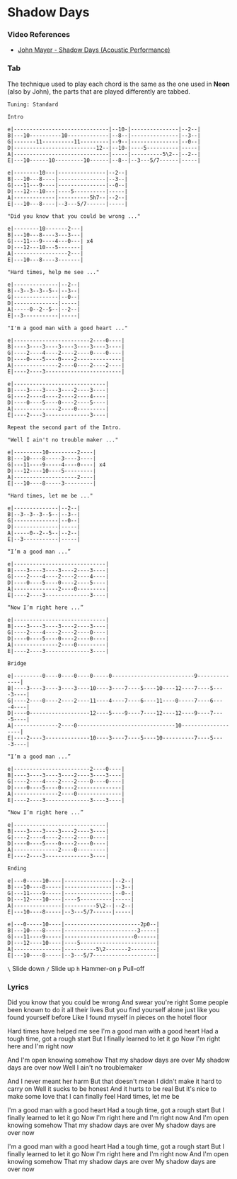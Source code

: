 # Shadow Days

### Video References

- [John Mayer - Shadow Days (Acoustic Performance)](http://www.youtube.com/watch?v=uJpvUTDB4Ps)

### Tab

The technique used to play each chord is the same as the one used in **Neon** (also by John), the parts that are played differently are tabbed.

```
Tuning: Standard

Intro

e|------------------------------|--10-|---------------|--2--|
B|---10----------10-------------|--8--|---------------|--3--|
G|-------11----------11---------|--9--|---------------|--0--|
D|--------------------------12--|--10-|----5----------|-----|
A|------------------------------|-----|----------5\2--|--2--|
E|---10------10---------10------|--8--|--3---5/7------|-----|

e|--------10---|---------------|--2--|
B|---10---8----|---------------|--3--|
G|---11---9----|---------------|--0--|
D|---12---10---|----5----------|-----|
A|-------------|----------5h7--|--2--|
E|---10---8----|--3---5/7------|-----|

"Did you know that you could be wrong ..."

e|--------10-------2---|
B|---10---8----3---3---|
G|---11---9----4---0---| x4
D|---12---10---5-------|
A|-----------------2---|
E|---10---8----3-------|

"Hard times, help me see ..."

e|--------------|--2--|
B|--3--3--3--5--|--3--|
G|--------------|--0--|
D|--------------|-----|
A|-----0--2--5--|--2--|
E|--3-----------|-----|

"I'm a good man with a good heart ..."

e|------------------------2----0----|
B|----3----3----3----3----3----3----|
G|----2----4----2----2----0----0----|
D|----0----5----0----2--------------|
A|--------------2----0----2----2----|
E|----2----3------------------------|

e|-----------------------------|
B|----3----3----3----2----3----|
G|----2----4----2----2----4----|
D|----0----5----0----2----5----|
A|--------------2----0---------|
E|----2----3--------------3----|

Repeat the second part of the Intro.

"Well I ain't no trouble maker ..."

e|---------10---------2----|
B|---10----8-----3----3----|
G|---11----9-----4----0----| x4
D|---12----10----5---------|
A|--------------------2----|
E|---10----8-----3---------|

"Hard times, let me be ..."

e|--------------|--2--|
B|--3--3--3--5--|--3--|
G|--------------|--0--|
D|--------------|-----|
A|-----0--2--5--|--2--|
E|--3-----------|-----|

“I’m a good man ...”

e|-----------------------------|
B|----3----3----3----2----3----|
G|----2----4----2----2----4----|
D|----0----5----0----2----5----|
A|--------------2----0---------|
E|----2----3--------------3----|

“Now I’m right here ...”

e|-----------------------------|
B|----3----3----3----2----3----|
G|----2----4----2----2----0----|
D|----0----5----0----2----0----|
A|--------------2----0---------|
E|----2----3--------------3----|

Bridge

e|---------0----0----0----0-----0--------------------------9--------------|
B|----3----3----3----3----10----3----7----5----10----12----7----5----3----|
G|----2----0----2----2----11----4----7----6----11----0-----7----6----4----|
D|----0-------------------12----5----9----7----12----12----9----7----5----|
A|--------------2----0-------------------------------10-------------------|
E|----2----3--------------10----3----7----5----10----------7----5----3----|

“I’m a good man ...”

e|------------------------2----0----|
B|----3----3----3----2----3----3----|
G|----2----4----2----2----0----0----|
D|----0----5----0----2--------------|
A|--------------2----0--------------|
E|----2----3--------------3----3----|

“Now I’m right here ...”

e|-----------------------------|
B|----3----3----3----2----3----|
G|----2----4----2----2----0----|
D|----0----5----0----2----0----|
A|--------------2----0---------|
E|----2----3--------------3----|

Ending

e|---0-----10----|---------------|--2--|
B|---10----8-----|---------------|--3--|
G|---11----9-----|---------------|--0--|
D|---12----10----|----5----------|-----|
A|---------------|----------5\2--|--2--|
E|---10----8-----|--3---5/7------|-----|

e|---0-----10----|------------------------2p0--|
B|---10----8-----|-----------------------3-----|
G|---11----9-----|----------------------0------|
D|---12----10----|----5------------------------|
A|---------------|----------5\2-------2--------|
E|---10----8-----|--3---5/7--------------------|
```

`\` Slide down
`/` Slide up
`h` Hammer-on
`p` Pull-off

### Lyrics

Did you know that you could be wrong
And swear you're right
Some people been known to do it all their lives
But you find yourself alone just like you found yourself before
Like I found myself in pieces on the hotel floor

Hard times have helped me see
I'm a good man with a good heart
Had a tough time, got a rough start
But I finally learned to let it go
Now I'm right here and I'm right now

And I'm open knowing somehow
That my shadow days are over
My shadow days are over now
Well I ain't no troublemaker

And I never meant her harm
But that doesn't mean I didn't make it hard to carry on
Well it sucks to be honest
And it hurts to be real
But it's nice to make some love that I can finally feel
Hard times, let me be

I'm a good man with a good heart
Had a tough time, got a rough start
But I finally learned to let it go
Now I'm right here and I'm right now
And I'm open knowing somehow
That my shadow days are over
My shadow days are over now

I'm a good man with a good heart
Had a tough time, got a rough start
But I finally learned to let it go
Now I'm right here and I'm right now
And I'm open knowing somehow
That my shadow days are over
My shadow days are over now
